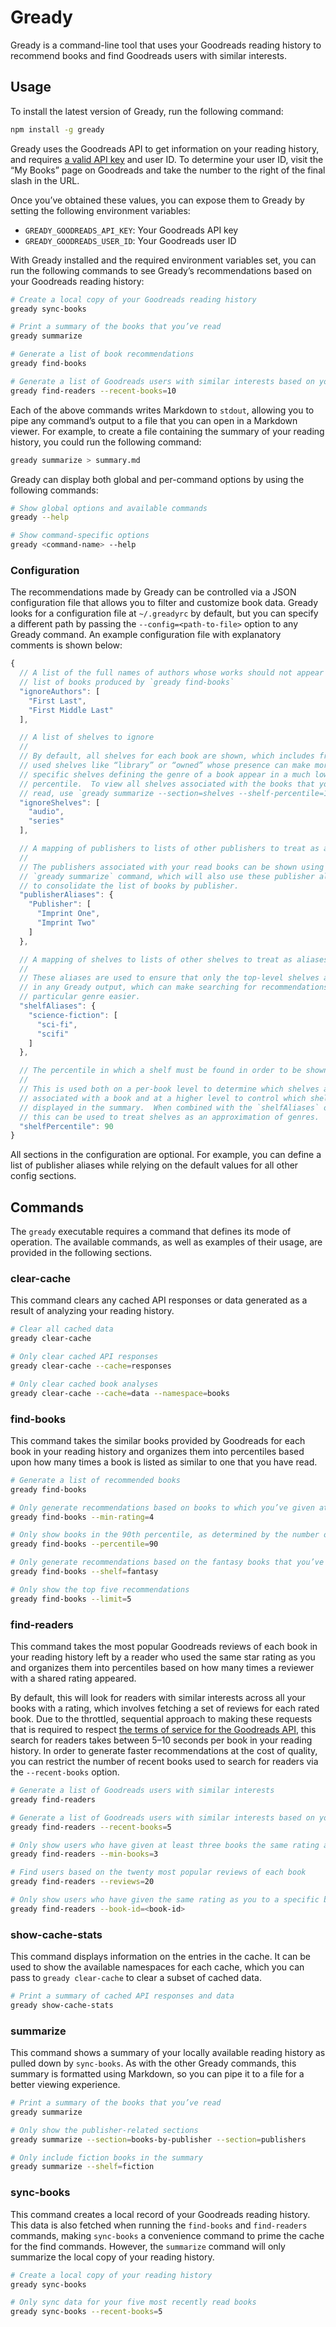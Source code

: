 # Gready

Gready is a command-line tool that uses your Goodreads reading history to recommend books and find Goodreads users with similar interests.

## Usage

To install the latest version of Gready, run the following command:

```sh
npm install -g gready
```

Gready uses the Goodreads API to get information on your reading history, and requires [a valid API key](https://www.goodreads.com/api/keys) and user ID.  To determine your user ID, visit the “My Books” page on Goodreads and take the number to the right of the final slash in the URL.

Once you’ve obtained these values, you can expose them to Gready by setting the following environment variables:

* `GREADY_GOODREADS_API_KEY`: Your Goodreads API key
* `GREADY_GOODREADS_USER_ID`: Your Goodreads user ID

With Gready installed and the required environment variables set, you can run the following commands to see Gready’s recommendations based on your Goodreads reading history:

```sh
# Create a local copy of your Goodreads reading history
gready sync-books

# Print a summary of the books that you’ve read
gready summarize

# Generate a list of book recommendations
gready find-books

# Generate a list of Goodreads users with similar interests based on your ten most recently read books
gready find-readers --recent-books=10
```

Each of the above commands writes Markdown to `stdout`, allowing you to pipe any command’s output to a file that you can open in a Markdown viewer.  For example, to create a file containing the summary of your reading history, you could run the following command:

```sh
gready summarize > summary.md
```

Gready can display both global and per-command options by using the following commands:

```sh
# Show global options and available commands
gready --help

# Show command-specific options
gready <command-name> --help
```

### Configuration

The recommendations made by Gready can be controlled via a JSON configuration file that allows you to filter and customize book data.  Gready looks for a configuration file at `~/.greadyrc` by default, but you can specify a different path by passing the `--config=<path-to-file>` option to any Gready command.  An example configuration file with explanatory comments is shown below:

```javascript
{
  // A list of the full names of authors whose works should not appear in the
  // list of books produced by `gready find-books`
  "ignoreAuthors": [
    "First Last",
    "First Middle Last"
  ],

  // A list of shelves to ignore
  //
  // By default, all shelves for each book are shown, which includes frequently
  // used shelves like “library” or “owned” whose presence can make more
  // specific shelves defining the genre of a book appear in a much lower
  // percentile.  To view all shelves associated with the books that you’ve
  // read, use `gready summarize --section=shelves --shelf-percentile=1`.
  "ignoreShelves": [
    "audio",
    "series"
  ],

  // A mapping of publishers to lists of other publishers to treat as aliases
  //
  // The publishers associated with your read books can be shown using the
  // `gready summarize` command, which will also use these publisher aliases
  // to consolidate the list of books by publisher.
  "publisherAliases": {
    "Publisher": [
      "Imprint One",
      "Imprint Two"
    ]
  },

  // A mapping of shelves to lists of other shelves to treat as aliases
  //
  // These aliases are used to ensure that only the top-level shelves are shown
  // in any Gready output, which can make searching for recommendations in a
  // particular genre easier.
  "shelfAliases": {
    "science-fiction": [
      "sci-fi",
      "scifi"
    ]
  },

  // The percentile in which a shelf must be found in order to be shown
  //
  // This is used both on a per-book level to determine which shelves are
  // associated with a book and at a higher level to control which shelves get
  // displayed in the summary.  When combined with the `shelfAliases` option,
  // this can be used to treat shelves as an approximation of genres.
  "shelfPercentile": 90
}
```

All sections in the configuration are optional.  For example, you can define a list of publisher aliases while relying on the default values for all other config sections.

## Commands

The `gready` executable requires a command that defines its mode of operation.  The available commands, as well as examples of their usage, are provided in the following sections.

### clear-cache

This command clears any cached API responses or data generated as a result of analyzing your reading history.

```sh
# Clear all cached data
gready clear-cache

# Only clear cached API responses
gready clear-cache --cache=responses

# Only clear cached book analyses
gready clear-cache --cache=data --namespace=books
```

### find-books

This command takes the similar books provided by Goodreads for each book in your reading history and organizes them into percentiles based upon how many times a book is listed as similar to one that you have read.

```sh
# Generate a list of recommended books
gready find-books

# Only generate recommendations based on books to which you’ve given at least a four-star rating
gready find-books --min-rating=4

# Only show books in the 90th percentile, as determined by the number of times they’re suggested as a similar book
gready find-books --percentile=90

# Only generate recommendations based on the fantasy books that you’ve read
gready find-books --shelf=fantasy

# Only show the top five recommendations
gready find-books --limit=5
```

### find-readers

This command takes the most popular Goodreads reviews of each book in your reading history left by a reader who used the same star rating as you and organizes them into percentiles based on how many times a reviewer with a shared rating appeared.

By default, this will look for readers with similar interests across all your books with a rating, which involves fetching a set of reviews for each rated book.  Due to the throttled, sequential approach to making these requests that is required to respect [the terms of service for the Goodreads API](https://www.goodreads.com/api/terms), this search for readers takes between 5–10 seconds per book in your reading history.  In order to generate faster recommendations at the cost of quality, you can restrict the number of recent books used to search for readers via the `--recent-books` option.

```sh
# Generate a list of Goodreads users with similar interests
gready find-readers

# Generate a list of Goodreads users with similar interests based on your five most recently read books
gready find-readers --recent-books=5

# Only show users who have given at least three books the same rating as you
gready find-readers --min-books=3

# Find users based on the twenty most popular reviews of each book
gready find-readers --reviews=20

# Only show users who have given the same rating as you to a specific book
gready find-readers --book-id=<book-id>
```

### show-cache-stats

This command displays information on the entries in the cache.  It can be used to show the available namespaces for each cache, which you can pass to `gready clear-cache` to clear a subset of cached data.

```sh
# Print a summary of cached API responses and data
gready show-cache-stats
```

### summarize

This command shows a summary of your locally available reading history as pulled down by `sync-books`.  As with the other Gready commands, this summary is formatted using Markdown, so you can pipe it to a file for a better viewing experience.

```sh
# Print a summary of the books that you’ve read
gready summarize

# Only show the publisher-related sections
gready summarize --section=books-by-publisher --section=publishers

# Only include fiction books in the summary
gready summarize --shelf=fiction
```

### sync-books

This command creates a local record of your Goodreads reading history.  This data is also fetched when running the `find-books` and `find-readers` commands, making `sync-books` a convenience command to prime the cache for the find commands.  However, the `summarize` command will only summarize the local copy of your reading history.

```sh
# Create a local copy of your reading history
gready sync-books

# Only sync data for your five most recently read books
gready sync-books --recent-books=5
```
